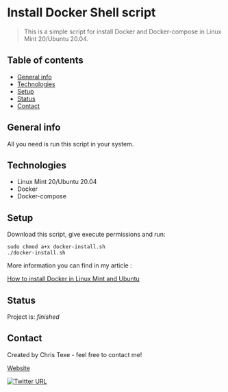 # Install Docker Shell script
> This is a simple script for install Docker and Docker-compose in Linux Mint 20/Ubuntu 20.04.

## Table of contents
* [General info](#general-info)
* [Technologies](#technologies)
* [Setup](#setup)
* [Status](#status)
* [Contact](#contact)

## General info
All you need is run this script in your system. 



## Technologies
* Linux Mint 20/Ubuntu 20.04
* Docker
* Docker-compose

## Setup
Download this script, give execute permissions and run:

```shell
sudo chmod a+x docker-install.sh
./docker-install.sh
```

More information you can find in my article :

[How to install Docker in Linux Mint and Ubuntu](https://varlock.net/how-to-install-docker-in-linux-mint-and-ubuntu/)

## Status
Project is: _finished_

## Contact
Created by Chris Texe - feel free to contact me!

[Website](https://varlock.net)

[![Twitter URL](https://img.shields.io/twitter/url/https/twitter.com/texechris.svg?style=social&label=Follow%20%40texechris)](https://twitter.com/texechris)